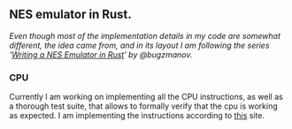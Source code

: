 ## NES emulator in Rust.

*Even though most of the implementation details in my code are somewhat different, the idea came from, and in its layout I am following the series '[Writing a NES Emulator in Rust](https://bugzmanov.github.io/nes_ebook/chapter_3_2.html)' by @bugzmanov.*


### CPU

Currently I am working on implementing all the CPU instructions, as well as a thorough test suite, that allows to formally verify that the cpu is working as expected. I am implementing the instructions according to [this](https://www.nesdev.org/obelisk-6502-guide/index.html) site.  

